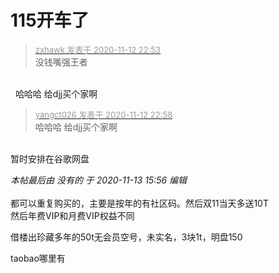 # 115开车了


<div class="quote"><blockquote><font size="2"><a href="https://www.hostloc.com/forum.php?mod=redirect&amp;goto=findpost&amp;pid=9446048&amp;ptid=765985" target="_blank"><font color="#999999">zxhawk 发表于 2020-11-12 22:53</font></a></font><br />
没钱嘴强王者</blockquote></div><br />
<img src="static/image/smiley/yct/011.gif" smilieid="33" border="0" alt="" />&nbsp;&nbsp;哈哈哈 给djj买个家啊

<div class="quote"><blockquote><font size="2"><a href="https://www.hostloc.com/forum.php?mod=redirect&amp;goto=findpost&amp;pid=9446084&amp;ptid=765985" target="_blank"><font color="#999999">yangct026 发表于 2020-11-12 22:58</font></a></font><br />
哈哈哈 给djj买个家啊</blockquote></div><br />
暂时安排在谷歌网盘

<i class="pstatus"> 本帖最后由 没有的 于 2020-11-13 15:56 编辑 </i><br />
<br />
都可以重复购买的，主要是按年的有社区码。然后双11当天多送10T<img src="static/image/smiley/yct/014.gif" smilieid="45" border="0" alt="" /><br />
然后年费VIP和月费VIP权益不同<img src="static/image/smiley/yct/012.gif" smilieid="31" border="0" alt="" /> 

借楼出珍藏多年的50t无会员空号，未实名，3块1t，明盘150

taobao哪里有<br />


